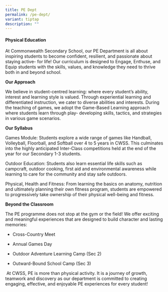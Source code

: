 ```yaml
---
title: PE Dept
permalink: /pe-dept/
variant: tiptap
description: ""
---
```

<h4>Physical Education</h4>
<p>At Commonwealth Secondary School, our PE Department is all about inspiring
students to become confident, resilient, and passionate about staying active-
for life! Our curriculum is designed to Engage, Enthuse, and Equip students
with the skills, values, and knowledge they need to thrive both in and
beyond school.&nbsp;</p>
<p><strong>Our Approach</strong>&nbsp;</p>
<p>We believe in student-centred learning: where every student’s ability,
interest and learning style is valued. Through experiential learning and
differentiated instruction, we cater to diverse abilities and interests.
During the teaching of games, we adopt the Game-Based Learning approach
where students learn through play- developing skills, tactics, and strategies
in various game scenarios.&nbsp;&nbsp;</p>
<p><strong>Our Syllabus</strong>&nbsp;</p>
<p>Games Module: Students explore a wide range of games like Handball, Volleyball,
Floorball, and Softball over 4 to 5 years in CWSS. This culminates into
the highly anticipated Inter-Class competitions held at the end of the
year for our Secondary 1-3 students.&nbsp;</p>
<p>Outdoor Education: Students also learn essential life skills such as campcraft,
outdoor cooking, first aid and environmental awareness while learning to
care for the community and stay safe outdoors.&nbsp;&nbsp;</p>
<p>Physical, Health and Fitness: From learning the basics on anatomy, nutrition
and ultimately planning their own fitness program, students are empowered
to progressively take ownership of their physical well-being and fitness.&nbsp;&nbsp;</p>
<p><strong>Beyond the Classroom</strong>&nbsp;</p>
<p>The PE programme does not stop at the gym or the field! We offer exciting
and meaningful experiences that are designed to build character and lasting
memories:&nbsp;&nbsp;</p>
<ul>
<li>
<p>Cross-Country Meet&nbsp;</p>
</li>
</ul>
<ul>
<li>
<p>Annual Games Day&nbsp;</p>
</li>
</ul>
<ul>
<li>
<p>Outdoor Adventure Learning Camp (Sec 2)&nbsp;</p>
</li>
</ul>
<ul>
<li>
<p>Outward-Bound School Camp (Sec 3)&nbsp;&nbsp;</p>
</li>
</ul>
<p>&nbsp;At CWSS, PE is more than physical activity. It is a journey of growth,
teamwork and discovery as our department is committed to creating engaging,
effective, and enjoyable PE experiences for every student!&nbsp;</p>